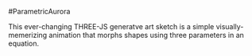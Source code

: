 #ParametricAurora

This ever-changing THREE-JS generatve art sketch is a simple visually-memerizing animation that morphs shapes using three parameters in an equation.
